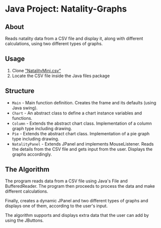 # Java Project: Natality-Graphs

## About

Reads natality data from a CSV file and display it, along with different calculations, using two different types of graphs.

## Usage

1. Clone ["NatalityMini.csv"](https://github.com/OmriNaor/Natality-Graphs/blob/main/NatalityMini.csv)
2. Locate the CSV file inside the Java files package

## Structure

- `Main` - Main function definition. Creates the frame and its defaults (using Java swing).
- `Chart` - An abstract class to define a chart instance variables and functions.
- `Column` - Extends the abstract chart class. Implementation of a column graph type including drawing.
- `Pie` - Extends the abstract chart class. Implementation of a pie graph type including drawing.
- `NatalityPanel` - Extends JPanel and implements MouseListener. Reads the details from the CSV file and gets input from the user. Displays the graphs accordingly.

## The Algorithm

The program reads data from a CSV file using Java's File and BufferedReader. The program then proceeds to process the data and make different calculations.

Finally, creates a dynamic JPanel and two different types of graphs and displays one of them, according to the user's input. 

The algorithm supports and displays extra data that the user can add by using the JButtons.
